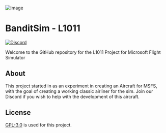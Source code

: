 ![image](https://user-images.githubusercontent.com/20840437/118359656-232b7980-b58d-11eb-9e9a-65c687fa1507.png)
# BanditSim - L1011
[![Discord](https://img.shields.io/discord/833308459579605012?color=6A7EC2&label=&logo=discord&logoColor=ffffff)](https://discord.gg/NXeENnrRu9)


Welcome to the GitHub repository for the L1011 Project for Microsoft Flight Simulator


## About

This project started in as an experiment in creating an Aircraft for MSFS, with the goal of creating a working classic airliner for the sim.
Join our Discord if you wish to help with the development of this aircraft.


## License

[GPL-3.0](https://choosealicense.com/licenses/gpl-3.0/) is used for this project. 
